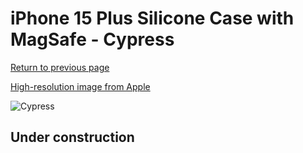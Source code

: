 # iPhone 15 Plus Silicone Case with MagSafe - Cypress

[Return to previous page](/iphone_15)

[High-resolution image from Apple](https://store.storeimages.cdn-apple.com/8756/as-images.apple.com/is/MT183?wid=4500&hei=4500&fmt=png)

<div style="width: 512px"><img src="/almost_uncompressed/MT183.webp" alt="Cypress"></div>

## Under construction
